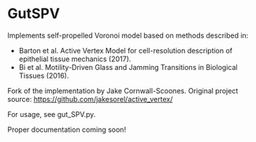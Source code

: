 # GutSPV

Implements self-propelled Voronoi model based on methods described in:
- Barton et al. Active Vertex Model for cell-resolution description of epithelial 
tissue mechanics (2017).
- Bi et al. Motility-Driven Glass and Jamming Transitions in Biological Tissues
(2016).

Fork of the implementation by Jake Cornwall-Scoones. Original project source:
https://github.com/jakesorel/active_vertex/

For usage, see gut_SPV.py.

Proper documentation coming soon!

